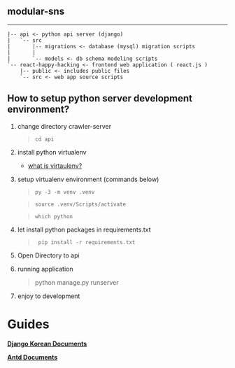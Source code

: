 ## modular-sns

---

```
|-- api <- python api server (django)
|   `-- src
|       |-- migrations <- database (mysql) migration scripts
|       |
|       `-- models <- db schema modeling scripts
`-- react-happy-hacking <- frontend web application ( react.js )
    |-- public <- includes public files
    `-- src <- web app source scripts
```
## How to setup python server development environment?
   1. change directory crawler-server
      > ```cd api```
   2. install python virtualenv
      - [what is virtaulenv?](https://www.daleseo.com/python-venv/)
   3. setup virtualenv environment (commands below)
      > ```py -3 -m venv .venv```

      > ```source .venv/Scripts/activate```

      > ``` which python ```
   4. let install python packages in requirements.txt
      >``` pip install -r requirements.txt```
   5. Open Directory to api
   6. running application
      > python manage.py runserver
   7. enjoy to development

# Guides
**[Django Korean Documents](https://docs.djangoproject.com/ko/4.1/)**

**[Antd Documents](https://ant.design/docs/react/introduce)**

